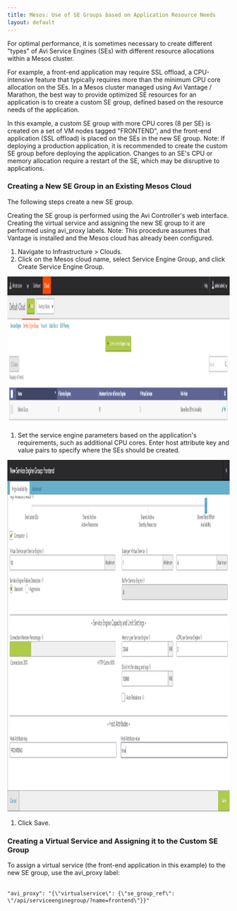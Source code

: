 ```yaml
---
title: Mesos: Use of SE Groups based on Application Resource Needs
layout: default
---
```

For optimal performance, it is sometimes necessary to create different "types" of Avi Service Engines (SEs) with different resource allocations within a Mesos cluster.

For example, a front-end application may require SSL offload, a CPU-intensive feature that typically requires more than the minimum CPU core allocation on the SEs. In a Mesos cluster managed using Avi Vantage / Marathon, the best way to provide optimized SE resources for an application is to create a custom SE group, defined based on the resource needs of the application.

In this example, a custom SE group with more CPU cores (8 per SE) is created on a set of VM nodes tagged "FRONTEND", and the front-end application (SSL offload) is placed on the SEs in the new SE group.
Note: If deploying a production application, it is recommended to create the custom SE group before deploying the application. Changes to an SE's CPU or memory allocation require a restart of the SE, which may be disruptive to applications.

### Creating a New SE Group in an Existing Mesos Cloud

The following steps create a new SE group.

Creating the SE group is performed using the Avi Controller's web interface. Creating the virtual service and assigning the new SE group to it are performed using avi_proxy labels.
Note: This procedure assumes that Vantage is installed and the Mesos cloud has already been configured.

1. Navigate to Infrastructure > Clouds.
1. Click on the Mesos cloud name, select Service Engine Group, and click Create Service Engine Group.

<a href="img/segroup2-2.png"><img src="img/segroup2-2.png" alt="segroup2" width="1918" height="334"></a>
1. Set the service engine parameters based on the application's requirements, such as additional CPU cores. Enter host attribute key and value pairs to specify where the SEs should be created.

<a href="img/segroup3.png"><img src="img/segroup3.png" alt="segroup3" width="1440" height="797"></a>
1. Click Save.

### Creating a Virtual Service and Assigning it to the Custom SE Group

To assign a virtual service (the front-end application in this example) to the new SE group, use the avi_proxy label:
<pre crayon="false" class="command-line language-bash" data-output="1-100"><code>
"avi_proxy": "{\"virtualservice\": {\"se_group_ref\": \"/api/serviceenginegroup/?name=frontend\"}}"
  
</code></pre>